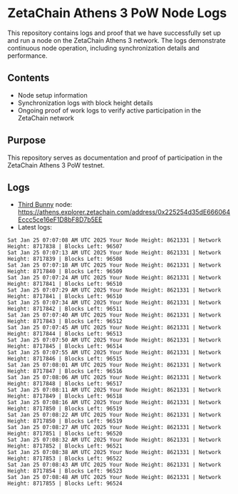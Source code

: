 # ZetaChain Athens 3 PoW Node Logs
This repository contains logs and proof that we have successfully set up and run a node on the ZetaChain Athens 3 network. The logs demonstrate continuous node operation, including synchronization details and performance.

## Contents
- Node setup information
- Synchronization logs with block height details
- Ongoing proof of work logs to verify active participation in the ZetaChain network

## Purpose
This repository serves as documentation and proof of participation in the ZetaChain Athens 3 PoW testnet.

## Logs

- [Third Bunny](https://thirdbunny.xyz/) node: https://athens.explorer.zetachain.com/address/0x225254d35dE666064Eccc5ce16eF1D8bF8D7b5EE
- Latest logs:
```
Sat Jan 25 07:07:08 AM UTC 2025 Your Node Height: 8621331 | Network Height: 8717838 | Blocks Left: 96507
Sat Jan 25 07:07:13 AM UTC 2025 Your Node Height: 8621331 | Network Height: 8717839 | Blocks Left: 96508
Sat Jan 25 07:07:18 AM UTC 2025 Your Node Height: 8621331 | Network Height: 8717840 | Blocks Left: 96509
Sat Jan 25 07:07:24 AM UTC 2025 Your Node Height: 8621331 | Network Height: 8717841 | Blocks Left: 96510
Sat Jan 25 07:07:29 AM UTC 2025 Your Node Height: 8621331 | Network Height: 8717841 | Blocks Left: 96510
Sat Jan 25 07:07:34 AM UTC 2025 Your Node Height: 8621331 | Network Height: 8717842 | Blocks Left: 96511
Sat Jan 25 07:07:40 AM UTC 2025 Your Node Height: 8621331 | Network Height: 8717843 | Blocks Left: 96512
Sat Jan 25 07:07:45 AM UTC 2025 Your Node Height: 8621331 | Network Height: 8717844 | Blocks Left: 96513
Sat Jan 25 07:07:50 AM UTC 2025 Your Node Height: 8621331 | Network Height: 8717845 | Blocks Left: 96514
Sat Jan 25 07:07:55 AM UTC 2025 Your Node Height: 8621331 | Network Height: 8717846 | Blocks Left: 96515
Sat Jan 25 07:08:01 AM UTC 2025 Your Node Height: 8621331 | Network Height: 8717847 | Blocks Left: 96516
Sat Jan 25 07:08:06 AM UTC 2025 Your Node Height: 8621331 | Network Height: 8717848 | Blocks Left: 96517
Sat Jan 25 07:08:11 AM UTC 2025 Your Node Height: 8621331 | Network Height: 8717849 | Blocks Left: 96518
Sat Jan 25 07:08:16 AM UTC 2025 Your Node Height: 8621331 | Network Height: 8717850 | Blocks Left: 96519
Sat Jan 25 07:08:22 AM UTC 2025 Your Node Height: 8621331 | Network Height: 8717850 | Blocks Left: 96519
Sat Jan 25 07:08:27 AM UTC 2025 Your Node Height: 8621331 | Network Height: 8717851 | Blocks Left: 96520
Sat Jan 25 07:08:32 AM UTC 2025 Your Node Height: 8621331 | Network Height: 8717852 | Blocks Left: 96521
Sat Jan 25 07:08:38 AM UTC 2025 Your Node Height: 8621331 | Network Height: 8717853 | Blocks Left: 96522
Sat Jan 25 07:08:43 AM UTC 2025 Your Node Height: 8621331 | Network Height: 8717854 | Blocks Left: 96523
Sat Jan 25 07:08:48 AM UTC 2025 Your Node Height: 8621331 | Network Height: 8717855 | Blocks Left: 96524
```
